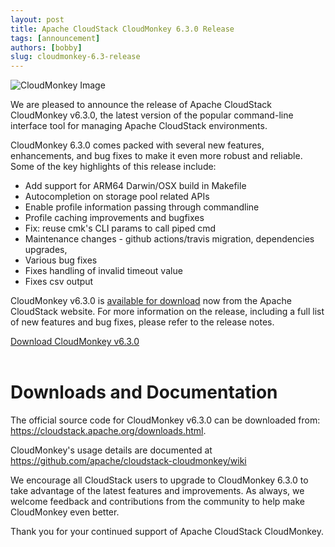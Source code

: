 ```yaml
---
layout: post
title: Apache CloudStack CloudMonkey 6.3.0 Release
tags: [announcement]
authors: [bobby]
slug: cloudmonkey-6.3-release
---
```


![](/img/banner.svg "CloudMonkey Image")

We are pleased to announce the release of Apache CloudStack CloudMonkey v6.3.0,
the latest version of the popular command-line interface tool for managing
Apache CloudStack environments.

CloudMonkey 6.3.0 comes packed with several new features, enhancements, and bug
fixes to make it even more robust and reliable. Some of the key highlights of
this release include:

- Add support for ARM64 Darwin/OSX build in Makefile
- Autocompletion on storage pool related APIs
- Enable profile information passing through commandline
- Profile caching improvements and bugfixes
- Fix: reuse cmk's CLI params to call piped cmd
- Maintenance changes - github actions/travis migration, dependencies upgrades,
- Various bug fixes
- Fixes handling of invalid timeout value
- Fixes csv output

CloudMonkey v6.3.0 is [available for download](/downloads) now from the Apache
CloudStack website. For more information on the release, including a full list
of new features and bug fixes, please refer to the release notes.

<a class="button button--primary" href="https://github.com/apache/cloudstack-cloudmonkey/releases/tag/6.3.0" target="_blank">Download CloudMonkey v6.3.0</a>
<br/>
<br/>

# Downloads and Documentation

The official source code for CloudMonkey v6.3.0 can be downloaded from:
https://cloudstack.apache.org/downloads.html.

CloudMonkey's usage details are documented at
https://github.com/apache/cloudstack-cloudmonkey/wiki

We encourage all CloudStack users to upgrade to CloudMonkey 6.3.0 to take
advantage of the latest features and improvements. As always, we welcome
feedback and contributions from the community to help make CloudMonkey even
better.

Thank you for your continued support of Apache CloudStack CloudMonkey.
